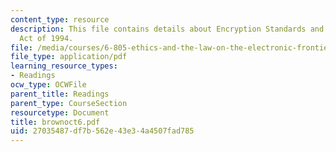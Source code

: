 ```yaml
---
content_type: resource
description: This file contains details about Encryption Standards and Procedures
  Act of 1994.
file: /media/courses/6-805-ethics-and-the-law-on-the-electronic-frontier-fall-2005/27035487df7b562e43e34a4507fad785_brownoct6.pdf
file_type: application/pdf
learning_resource_types:
- Readings
ocw_type: OCWFile
parent_title: Readings
parent_type: CourseSection
resourcetype: Document
title: brownoct6.pdf
uid: 27035487-df7b-562e-43e3-4a4507fad785
---
```

